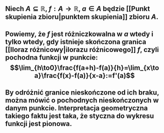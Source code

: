 ## Niech $A\subseteq\mathbb{R}$, $f:A\to\mathbb{R}$, $a\in A$ będzie [[Punkt skupienia zbioru|punktem skupienia]] zbioru $A$. 
## Powiemy, że $f$ jest  **różniczkowalna** w $a$ wtedy i tylko wtedy, gdy istnieje skończona granica [[Iloraz różnicowy|ilorazu różnicowego]] $f$, czyli **pochodna funkcji w punkcie**: $$\lim_{h\to0}\frac{f(a+h)-f(a)}{h}=\lim_{x\to a}\frac{f(x)-f(a)}{x-a}:=f'(a)$$

## By odróżnić granice nieskończone od ich braku, można mówić o **pochodnych nieskończonych** w danym punkcie. Interpretacja geometryczna takiego faktu jest taka, że styczna do wykresu funkcji jest pionowa.